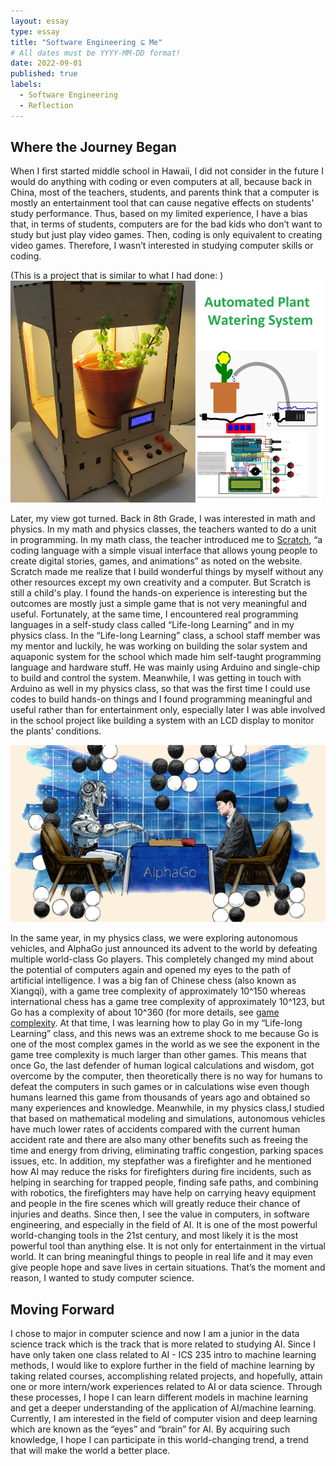 ```yaml
---
layout: essay
type: essay
title: "Software Engineering ⊆ Me"
# All dates must be YYYY-MM-DD format!
date: 2022-09-01
published: true
labels:
  - Software Engineering
  - Reflection
---
```





## Where the Journey Began

When I first started middle school in Hawaii, I did not consider in the future I would do anything with coding or even computers at all, because back in China, most of the teachers, students, and parents think that a computer is mostly an entertainment tool that can cause negative effects on students' study performance. Thus, based on my limited experience, I have a bias that, in terms of students, computers are for the bad kids who don’t want to study but just play video games. Then, coding is only equivalent to creating video games. Therefore, I wasn’t interested in studying computer skills or coding.

(This is a project that is similar to what I had done: )  <img width="500px" class="rounded float-start pe-4" src="../img/essays/arduino_project.png">

Later, my view got turned. Back in 8th Grade, I was interested in math and physics. In my math and physics classes, the teachers wanted to do a unit in programming. In my math class, the teacher introduced me to [Scratch](https://scratch.mit.edu/about), “a coding language with a simple visual interface that allows young people to create digital stories, games, and animations” as noted on the website. Scratch made me realize that I build wonderful things by myself without any other resources except my own creativity and a computer. But Scratch is still a child's play. I found the hands-on experience is interesting but the outcomes are mostly just a simple game that is not very meaningful and useful. Fortunately, at the same time, I encountered real programming languages in a self-study class called “Life-long Learning” and in my physics class. In the “Life-long Learning” class, a school staff member was my mentor and luckily, he was working on building the solar system and aquaponic system for the school which made him self-taught programming language and hardware stuff. He was mainly using Arduino and single-chip to build and control the system. Meanwhile, I was getting in touch with Arduino as well in my physics class, so that was the first time I could use codes to build hands-on things and I found programming meaningful and useful rather than for entertainment only, especially later I was able involved in the school project like building a system with an LCD display to monitor the plants’ conditions. 

<img width="600px" style="text-align: center" src="../img/essays/alpha_go.png">

In the same year, in my physics class, we were exploring autonomous vehicles, and AlphaGo just announced its advent to the world by defeating multiple world-class Go players. This completely changed my mind about the potential of computers again and opened my eyes to the path of artificial intelligence. I was a big fan of Chinese chess (also known as Xiangqi), with a game tree complexity of approximately 10^150 whereas international chess has a game tree complexity of approximately 10^123, but Go has a complexity of about 10^360 (for more details, see [game complexity](https://en.wikipedia.org/wiki/Game_complexity#Complexities_of_some_well-known_games). At that time, I was learning how to play Go in my “Life-long Learning” class, and this news was an extreme shock to me because Go is one of the most complex games in the world as we see the exponent in the game tree complexity is much larger than other games. This means that once Go, the last defender of human logical calculations and wisdom, got overcome by the computer, then theoretically there is no way for humans to defeat the computers in such games or in calculations wise even though humans learned this game from thousands of years ago and obtained so many experiences and knowledge. Meanwhile, in my physics class,I studied that based on mathematical modeling and simulations, autonomous vehicles have much lower rates of accidents compared with the current human accident rate and there are also many other benefits such as freeing the time and energy from driving, eliminating traffic congestion, parking spaces issues, etc. In addition, my stepfather was a firefighter and he mentioned how AI may reduce the risks for firefighters during fire incidents, such as helping in searching for trapped people, finding safe paths, and combining with robotics, the firefighters may have help on carrying heavy equipment and people in the fire scenes which will greatly reduce their chance of injuries and deaths. Since then, I see the value in computers, in software engineering, and especially in the field of AI. It is one of the most powerful world-changing tools in the 21st century, and most likely it is the most powerful tool than anything else. It is not only for entertainment in the virtual world. It can bring meaningful things to people in real life and it may even give people hope and save lives in certain situations. That’s the moment and reason, I wanted to study computer science.


## Moving Forward

I chose to major in computer science and now I am a junior in the data science track which is the track that is more related to studying AI. Since I have only taken one class related to AI - ICS 235 intro to machine learning methods, I would like to explore further in the field of machine learning by taking related courses, accomplishing related projects, and hopefully, attain one or more intern/work experiences related to AI or data science. Through these processes, I hope I can learn different models in machine learning and get a deeper understanding of the application of AI/machine learning. Currently, I am interested in the field of computer vision and deep learning which are known as the “eyes” and “brain” for AI. By acquiring such knowledge, I hope I can participate in this world-changing trend, a trend that will make the world a better place.

